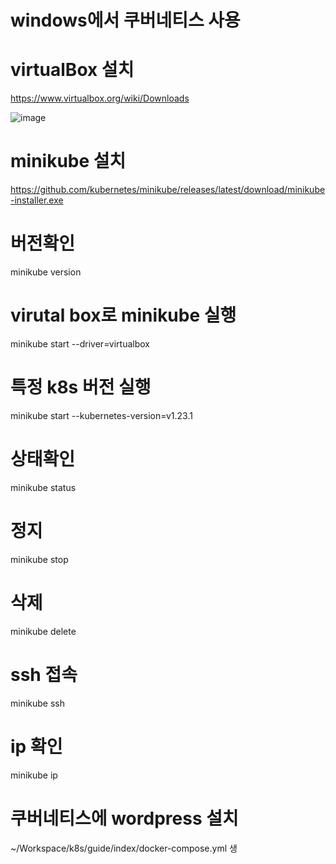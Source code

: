 # windows에서 쿠버네티스 사용

# virtualBox 설치
https://www.virtualbox.org/wiki/Downloads

![image](https://github.com/aamoos/kubernates/assets/37327676/d0f50eb2-4107-4eeb-a291-568b395243ce)

# minikube 설치
https://github.com/kubernetes/minikube/releases/latest/download/minikube-installer.exe

# 버전확인
minikube version

# virutal box로 minikube 실행
minikube start --driver=virtualbox

# 특정 k8s 버전 실행
minikube start --kubernetes-version=v1.23.1

# 상태확인
minikube status

# 정지
minikube stop

# 삭제
minikube delete

# ssh 접속
minikube ssh

# ip 확인
minikube ip

# 쿠버네티스에 wordpress 설치
~/Workspace/k8s/guide/index/docker-compose.yml 생

